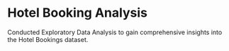 # Hotel Booking Analysis
Conducted Exploratory Data Analysis to gain comprehensive insights into the Hotel Bookings dataset.
